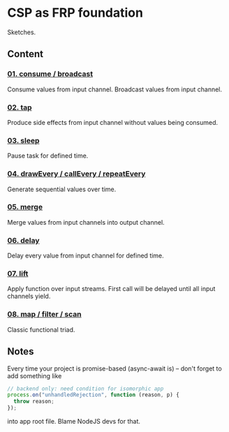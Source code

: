 # CSP as FRP foundation

Sketches.

## Content

### [01. consume / broadcast](./01.consume.broadcast.md)

Consume values from input channel. Broadcast values from input channel.

### [02. tap](./02.tap.md)

Produce side effects from input channel without values being consumed.

### [03. sleep](./03.sleep.md)

Pause task for defined time.

### [04. drawEvery / callEvery / repeatEvery](./04.drawEvery.callEvery.repeatEvery.md)

Generate sequential values over time.

### [05. merge](./05.merge.md)

Merge values from input channels into output channel.

### [06. delay](./06.delay.md)

Delay every value from input channel for defined time.

### [07. lift](./07.lift.md)

Apply function over input streams. First call will be delayed until all input channels yield.

### [08. map / filter / scan](./07.map.filter.scan.md)

Classic functional triad.

## Notes

Every time your project is promise-based (async-await is) – don't forget to add something like

```js
// backend only: need condition for isomorphic app
process.on("unhandledRejection", function (reason, p) {
  throw reason;
});
```

into app root file. Blame NodeJS devs for that.

